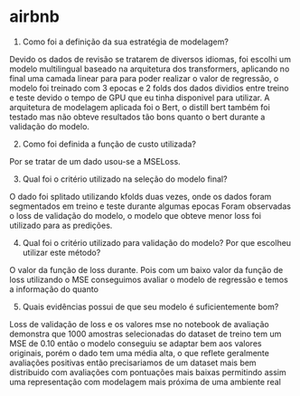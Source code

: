 # airbnb

1) Como foi a definição da sua estratégia de modelagem?

Devido os dados de revisão se tratarem de diversos idiomas, foi escolhi um modelo multilingual baseado na arquitetura dos transformers, aplicando no final uma camada linear para para poder realizar o valor de regressão, o modelo foi treinado com 3 epocas e 2 folds dos dados dividios entre treino e teste devido o tempo de GPU que eu tinha disponivel para utilizar. A arquitetura de modelagem aplicada foi o Bert, o distill bert também foi testado mas não obteve resultados tão bons quanto o bert durante a validação do modelo.


2) Como foi definida a função de custo utilizada?

Por se tratar de um dado usou-se a MSELoss.

3) Qual foi o critério utilizado na seleção do modelo final?

O dado foi splitado utilizando kfolds duas vezes, onde os dados foram segmentados em treino e teste durante algumas epocas
Foram observadas o loss de validação do modelo, o modelo que obteve menor loss foi utilizado para as predições.

4) Qual foi o critério utilizado para validação do modelo? Por que escolheu utilizar este método?

O valor da função de loss durante. Pois com um baixo valor da função de loss utilizando o MSE conseguimos avaliar o modelo de regressão e temos a informação do quanto

5) Quais evidências possui de que seu modelo é suficientemente bom?

Loss de validação de loss e os valores mse no notebook de avaliação demonstra que 1000 amostras selecionadas do dataset de treino tem um MSE de 0.10 então o modelo conseguiu se adaptar bem aos valores originais, porém o dado tem uma média alta, o que reflete geralmente avaliações positivas então precisariamos de um dataset mais bem distribuido com avaliações com pontuações mais baixas permitindo assim uma representação com modelagem mais próxima de uma ambiente real
